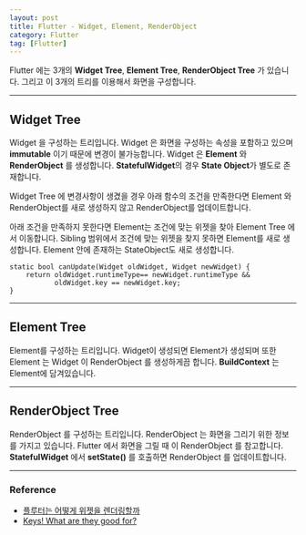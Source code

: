 ```yaml
---
layout: post
title: Flutter - Widget, Element, RenderObject
category: Flutter
tag: [Flutter]
---
```


Flutter 에는 3개의 **Widget Tree**, **Element Tree**, **RenderObject Tree** 가 있습니다. 그리고 이 3개의 트리를 이용해서 화면을 구성합니다.

***

## Widget Tree
Widget 을 구성하는 트리입니다. Widget 은 화면을 구성하는 속성을 포함하고 있으며 **immutable** 이기 때문에 변경이 불가능합니다. Widget 은 **Element** 와 **RenderObject** 를 생성합니다. **StatefulWidget**의 경우 **State Object**가 별도로 존재합니다. 

Widget Tree 에 변경사항이 생겼을 경우 아래 함수의 조건을 만족한다면 Element 와 RenderObject를 새로 생성하지 않고 RenderObject를 업데이트합니다. 

아래 조건을 만족하지 못한다면 Element는 조건에 맞는 위젯을 찾아 Element Tree 에서 이동합니다. Sibling 범위에서 조건에 맞는 위젯을 찾지 못하면 Element를 새로 생성합니다. Element 안에 존재하는 StateObject도 새로 생성합니다.

```
static bool canUpdate(Widget oldWidget, Widget newWidget) {
    return oldWidget.runtimeType== newWidget.runtimeType && 
           oldWidget.key == newWidget.key;
}
```

***

## Element Tree
Element를 구성하는 트리입니다. Widget이 생성되면 Element가 생성되며 또한 Element 는 Widget 이 RenderObject 를 생성하게끔 합니다. **BuildContext** 는 Element에 담겨있습니다.

***

## RenderObject Tree
RenderObject 를 구성하는 트리입니다. RenderObject 는 화면을 그리기 위한 정보를 가지고 있습니다. Flutter 에서 화면을 그릴 때 이 RenderObject 를 참고합니다. **StatefulWidget** 에서 **setState()** 를 호출하면 RenderObject 를 업데이트합니다.

***

### Reference
- [플루터는 어떻게 위젯을 렌더링할까](https://medium.com/@kimdohun0104/%ED%94%8C%EB%9F%AC%ED%84%B0%EB%8A%94-%EC%96%B4%EB%96%BB%EA%B2%8C-%EC%9C%84%EC%A0%AF%EC%9D%84-%EB%A0%8C%EB%8D%94%EB%A7%81%ED%95%A0%EA%B9%8C-%EB%B0%9C%ED%91%9C-%EC%98%81%EC%83%81-70a726f4e53e)
- [Keys! What are they good for?](https://medium.com/flutter/keys-what-are-they-good-for-13cb51742e7d)

